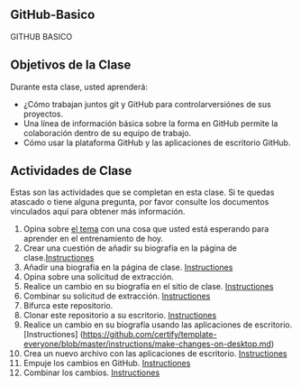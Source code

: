 ## GitHub-Basico
GITHUB BASICO

## Objetivos de la Clase

Durante esta clase, usted aprenderá:
- ¿Cómo trabajan juntos git y GitHub para controlarversiónes de sus proyectos.
- Una línea de información básica sobre la forma en GitHub permite la colaboración dentro de su equipo de trabajo.
- Cómo usar la plataforma GitHub y las aplicaciones de escritorio GitHub.

## Actividades de Clase

Estas son las actividades que se completan en esta clase. Si te quedas atascado o tiene alguna pregunta, por favor consulte los documentos vinculados aquí para obtener más información.

1. Opina sobre [el tema](https://github.com/certify/template-everyone/issues/1) con una cosa que usted está esperando para aprender en el entrenamiento de hoy.
2. Crear una cuestión de añadir su biografía en la página de clase.[Instructiones](https://github.com/certify/template-everyone/blob/master/instructions/create-issue.md)
3. Añadir una biografía en la página de clase. [Instructiones](https://github.com/certify/template-everyone/blob/master/instructions/add-file-on-github.md)
4. Opina sobre una solicitud de extracción.
5. Realice un cambio en su biografía en el sitio de clase. [Instructiones](https://github.com/certify/template-everyone/blob/master/instructions/changing-files-on-GitHub.md)
6. Combinar su solicitud de extracción. [Instructiones](https://github.com/certify/template-everyone/blob/master/instructions/merge-your-pull-request.md)
7. Bifurca este repositorio.
8. Clonar este repositorio a su escritorio.  [Instructiones](https://github.com/certify/template-everyone/blob/master/instructions/clone-a-repo.md)
9. Realice un cambio en su biografía usando las aplicaciones de escritorio. [Instructiones] (https://github.com/certify/template-everyone/blob/master/instructions/make-changes-on-desktop.md)
10. Crea un nuevo archivo con las aplicaciones de escritorio. [Instructiones](https://github.com/certify/template-everyone/blob/master/instructions/new-file-on-desktop.md)
11. Empuje los cambios en GitHub.  [Instructiones](https://github.com/certify/template-everyone/blob/master/instructions/push-changes-desktop.md)
12. Combinar los cambios. [Instructiones](https://github.com/certify/template-everyone/blob/master/instructions/merge-your-pull-request.md)
